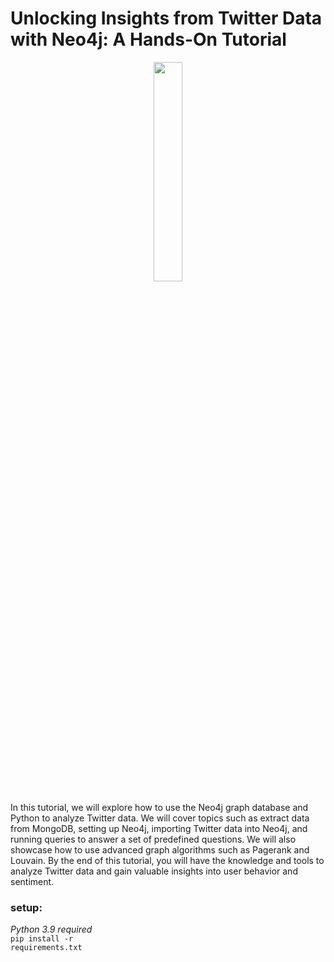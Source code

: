 # Unlocking Insights from Twitter Data with Neo4j: A Hands-On Tutorial

<p align="center"> <img src="https://user-images.githubusercontent.com/20220057/230140898-82017a9b-9db8-4e6c-a3bd-bdd4e22e52d7.png" width="30%" height="30%"> </p>

 In this tutorial, we will explore how to use the Neo4j graph database and Python to analyze Twitter data. We will cover topics such as extract data from MongoDB, setting up Neo4j, importing Twitter data into Neo4j, and running queries to answer a set of predefined questions. We will also showcase how to use advanced graph algorithms such as Pagerank and Louvain. By the end of this tutorial, you will have the knowledge and tools to analyze Twitter data and gain valuable insights into user behavior and sentiment.


### setup:
<i>Python 3.9 required</i><br>
<code>pip install -r requirements.txt</code>

